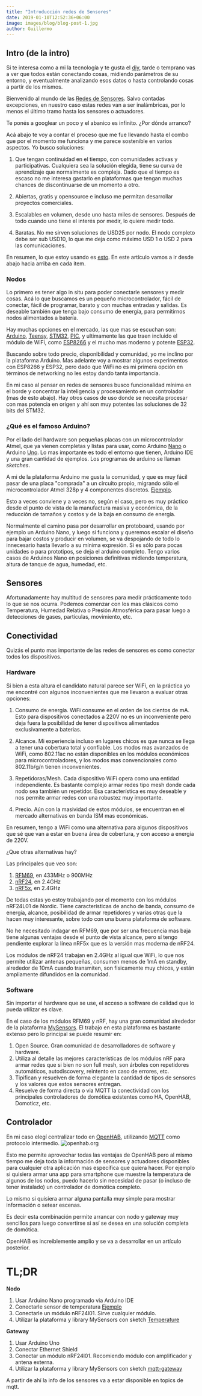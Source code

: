```yaml
---
title: "Introducción redes de Sensores"
date: 2019-01-10T12:52:36+06:00
image: images/blog/blog-post-1.jpg
author: Guillermo
---
```


## Intro (de la intro)

Si te interesa como a mi la tecnología y te gusta el [diy](https://en.wikipedia.org/wiki/Do_it_yourself), tarde o temprano vas a ver que todos están conectando cosas, midiendo parámetros de su entorno, y eventualmente analizando esos datos o hasta controlando cosas a partir de los mismos.

Bienvenido al mundo de las [Redes de Sensores](https://es.wikipedia.org/wiki/Red_de_sensores). Salvo contadas excepciones, en nuestro caso estas redes van a ser inalámbricas, por lo menos el último tramo hasta los sensores o actuadores.

Te ponés a googlear un poco y el abanico es infinito. ¿Por dónde arranco?

Acá abajo te voy a contar el proceso que me fue llevando hasta el combo que por el momento me funciona y me parece sostenible en varios aspectos. Yo busco soluciones:

1. Que tengan continuidad en el tiempo, con comunidades activas y participativas. Cualquiera sea la solución elegida, tiene su curva de aprendizaje que normalmente es compleja. Dado que el tiempo es escaso no me interesa gastarlo en plataformas que tengan muchas chances de discontinuarse de un momento a otro.

2. Abiertas, gratis y opensource e incluso me permitan desarrollar proyectos comerciales.

3. Escalables en volumen, desde uno hasta miles de sensores. Después de todo cuando uno tiene el interés por medir, lo quiere medir todo.

4. Baratas. No me sirven soluciones de USD25 por nodo. El nodo completo debe ser sub USD10, lo que me deja como máximo USD 1 o USD 2 para las comunicaciones.


En resumen, lo que estoy usando es [esto](https://guillebot.github.io/blog/resumen-plataforma/). En este artículo vamos a ir desde abajo hacia arriba en cada item.

### Nodos

Lo primero es tener algo in situ para poder conectarle sensores y medir cosas. Acá lo que buscamos es un pequeño microcontrolador, fácil de conectar, fácil de programar, barato y con muchas entradas y salidas. Es deseable también que tenga bajo consumo de energía, para permitirnos nodos alimentados a batería.

Hay muchas opciones en el mercado, las que mas se escuchan son: [Arduino](https://www.arduino.cc/), [Teensy](https://www.pjrc.com/teensy/), [STM32](https://en.wikipedia.org/wiki/STM32), [PIC](https://en.wikipedia.org/wiki/PIC_microcontrollers), y ultimamente las que traen incluido el módulo de WiFi, como [ESP8266](https://www.espressif.com/en/products/hardware/esp8266ex/overview) y el mucho mas moderno y potente [ESP32](https://www.espressif.com/en/products/hardware/esp32/overview).

Buscando sobre todo precio, disponibilidad y comunidad, yo me inclino por la plataforma Arduino. Mas adelante voy a mostrar algunos experimentos con ESP8266 y ESP32, pero dado que WiFi no es mi primera opción en términos de networking no les estoy dando tanta importancia.

En mi caso al pensar en redes de sensores busco funcionalidad mínima en el borde y concentrar la inteligencia y procesamiento en un controlador (mas de esto abajo). Hay otros casos de uso donde se necesita procesar con mas potencia en origen y ahí son muy potentes las soluciones de 32 bits del STM32.

### ¿Qué es el famoso Arduino?

Por el lado del hardware son pequeñas placas con un microcontrolador Atmel, que ya vienen completas y listas para usar, como Arduino [Nano](https://www.arduino.cc/en/Guide/ArduinoNano) o Arduino [Uno](https://store.arduino.cc/usa/arduino-uno-rev3). Lo mas importante es todo el entorno que tienen, Arduino IDE y una gran cantidad de ejemplos. Los programas de arduino se llaman *sketches*.

A mi de la plataforma Arduino me gusta la comunidad, y que es muy fácil pasar de una placa "comprada" a un circuito propio, migrando sólo el microcontrolador Atmel 328p y 4 componentes discretos. [Ejemplo](https://www.arduino.cc/en/Tutorial/ArduinoToBreadboard).

Esto a veces conviene y a veces no, según el caso, pero es muy práctico desde el punto de vista de la manufactura masiva y económica, de la reducción de tamaños y costos y de la baja en consumo de energía.

Normalmente el camino pasa por desarrollar en protoboard, usando por ejemplo un Arduino Nano, y luego si funciona y queremos escalar el diseño para bajar costos y producir en volumen, se va despojando de todo lo innecesario hasta llevarlo a su mínima expresión. Si es sólo para pocas unidades o para prototipos, se deja el arduino completo. Tengo varios casos de Arduinos Nano en posiciones definitivas midiendo temperatura, altura de tanque de agua, humedad, etc.

## Sensores

Afortunadamente hay multitud de sensores para medir prácticamente todo lo que se nos ocurra. Podemos comenzar con los mas clásicos como Temperatura, Humedad Relativa o Presión Atmosférica para pasar luego a detecciones de gases, partículas, movimiento, etc.

## Conectividad

Quizás el punto mas importante de las redes de sensores es como conectar todos los dispositivos.

### Hardware

Si bien a esta altura el candidato natural parece ser WiFi, en la práctica yo me encontré con algunos inconvenientes que me llevaron a evaluar otras opciones:

1. Consumo de energía. WiFi consume en el orden de los cientos de mA. Esto para dispositivos conectados a 220V no es un inconveniente pero deja fuera la posibilidad de tener dispositivos alimentados exclusivamente a baterias.

2. Alcance. Mi experiencia incluso en lugares chicos es que nunca se llega a tener una cobertura total y confiable. Los modos mas avanzados de WiFi, como 802.11ac no están disponibles en los módulos económicos para microcontroladores, y los modos mas convencionales como 802.11b/g/n tienen inconvenientes.

3. Repetidoras/Mesh. Cada dispositivo WiFi opera como una entidad independiente. Es bastante complejo armar redes tipo mesh donde cada nodo sea también un repetidor. Esa característica es muy deseable y nos permite armar redes con una robustez muy importante.

4. Precio. Aún con la masividad de estos módulos, se encuentran en el mercado alternativas en banda ISM mas económicas.

En resumen, tengo a WiFi como una alternativa para algunos dispositivos que sé que van a estar en buena área de cobertura, y con acceso a energía de 220V.

¿Que otras alternativas hay?

Las principales que veo son:

1. [RFM69](https://www.semtech.com/products/wireless-rf/fsk-transceivers/sx1231h), en 433MHz o 900MHz
2. [nRF24](https://www.nordicsemi.com/Products/Low-power-short-range-wireless/nRF24-series), en 2.4GHz
3. [nRF5x](https://www.mouser.com/new/nordicsemiconductor/nrf52-series-soc/), en 2.4GHz

De todas estas yo estoy trabajando por el momento con los módulos nRF24L01 de Nordic. Tiene características de ancho de banda, consumo de energía, alcance, posibilidad de armar repetidores y varias otras que la hacen muy interesante, sobre todo con una buena plataforma de software.

No he necesitado indagar en RFM69, que por ser una frecuencia mas baja tiene algunas ventajas desde el punto de vista alcance, pero sí tengo pendiente explorar la línea nRF5x que es la versión mas moderna de nRF24.

Los módulos de nRF24 trabajan en 2.4GHz al igual que WiFi, lo que nos permite utilizar antenas pequeñas, consumen menos de 1mA en standby, alrededor de 10mA cuando transmiten, son fisicamente muy chicos, y están ampliamente difundidos en la comunidad.

### Software

Sin importar el hardware que se use, el acceso a software de calidad que lo pueda utilizar es clave.

En el caso de los módulos RFM69 y nRF, hay una gran comunidad alrededor de la plataforma [MySensors](https://www.mysensors.org/). El trabajo en esta plataforma es bastante extenso pero lo principal se puede resumir en:

1.  Open Source. Gran comunidad de desarrolladores de software y hardware.
2.  Utiliza al detalle las mejores características de los módulos nRF para armar redes que si bien no son full mesh, son árboles con repetidores automáticos, autodiscovery, reintento en caso de errores, etc.
3.  Tipifican y resuelven de forma elegante la cantidad de tipos de sensores y los valores que estos sensores entregan.
4.  Resuelve de forma directa o via MQTT la conectividad con los principales controladores de domótica existentes como HA, OpenHAB, Domoticz, etc.

## Controlador

En mi caso elegí centralizar todo en [OpenHAB](https://openhab.org), utilizando [MQTT](http://mqtt.org) como protocolo intermedio.
![openhab.org](https://guillebot.github.io/images/blog/openhab-logo.png "Logo OpenHAB")

Esto me permite aprovechar todas las ventajas de OpenHAB pero al mismo tiempo me deja toda la información de sensores y actuadores disponibles para cualquier otra aplicación mas específica que quiera hacer. Por ejemplo si quisiera armar una app para smartphone que muestre la temperatura de algunos de los nodos, puedo hacerlo sin necesidad de pasar (o incluso de tener instalado) un controlador de domótica completo.

Lo mismo si quisiera armar alguna pantalla muy simple para mostrar información o setear escenas.

Es decir esta combinación permite arrancar con nodo y gateway muy sencillos para luego convertirse si así se desea en una solución completa de domótica.

OpenHAB es increiblemente amplio y se va a desarrollar en un artículo posterior.


# TL;DR

**Nodo**


1.  Usar Arduino Nano programado via Arduino IDE
2.  Conectarle sensor de temperatura [Ejemplo](https://www.mysensors.org/build/temp)
3.  Conectarle un módulo nRF24l01. Sirve cualquier módulo.
4.  Utilizar la plataforma y library MySensors con sketch [Temperature](https://www.mysensors.org/build/temp)



**Gateway**

1.  Usar Arduino Uno
2.  Conectar Ethernet Shield
3.  Conectar un módulo nRF24l01. Recomiendo módulo con amplificador y antena externa.
4.  Utilizar la plataforma y library MySensors con sketch [mqtt-gateway](https://www.mysensors.org/build/mqtt_gateway)



A partir de ahí la info de los sensores va a estar disponible en topics de mqtt.

